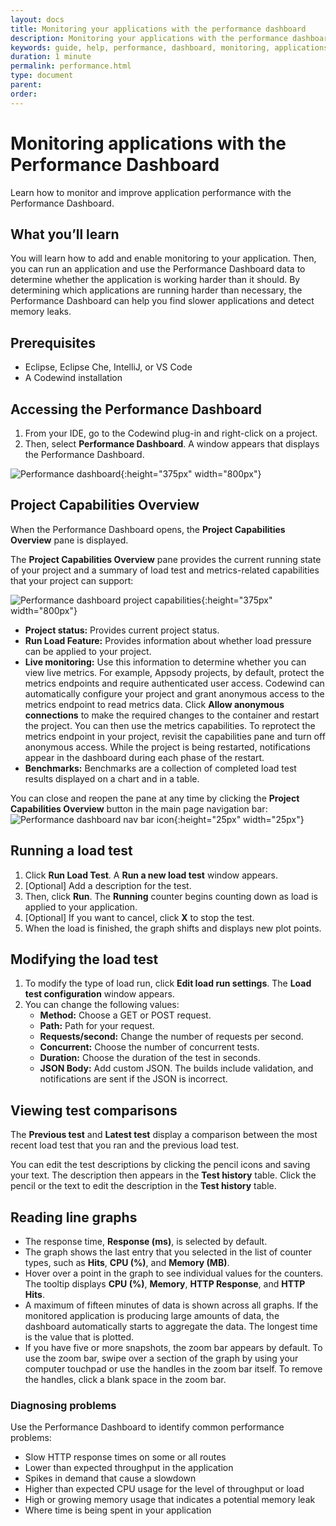 ```yaml
---
layout: docs
title: Monitoring your applications with the performance dashboard
description: Monitoring your applications with the performance dashboard
keywords: guide, help, performance, dashboard, monitoring, applications, VS Code, Codewind, Eclipse, graph, graphs, load, test, load test, test comparison
duration: 1 minute
permalink: performance.html
type: document
parent:
order:
---
```


# Monitoring applications with the Performance Dashboard

Learn how to monitor and improve application performance with the Performance Dashboard.

## What you’ll learn

You will learn how to add and enable monitoring to your application. Then, you can run an application and use the Performance Dashboard data to determine whether the application is working harder than it should. By determining which applications are running harder than necessary, the Performance Dashboard can help you find slower applications and detect memory leaks.

## Prerequisites

- Eclipse, Eclipse Che, IntelliJ, or VS Code
- A Codewind installation

## Accessing the Performance Dashboard

1. From your IDE, go to the Codewind plug-in and right-click on a project.
2. Then, select **Performance Dashboard**. A window appears that displays the Performance Dashboard.<br>

![Performance dashboard](images/performanceguide/performancedash_window.png){:height="375px" width="800px"}<br>

## Project Capabilities Overview

When the Performance Dashboard opens, the **Project Capabilities Overview** pane is displayed. 

The **Project Capabilities Overview** pane provides the current running state of your project and a summary of load test and metrics-related capabilities that your project can support:

![Performance dashboard project capabilities](images/performanceguide/performance_dashboard_capabilities.png){:height="375px" width="800px"}<br>

- **Project status:** Provides current project status.
- **Run Load Feature:** Provides information about whether load pressure can be applied to your project.
- **Live monitoring:** Use this information to determine whether you can view live metrics. For example, Appsody projects, by default, protect the metrics endpoints and require authenticated user access. Codewind can automatically configure your project and grant anonymous access to the metrics endpoint to read metrics data. Click **Allow anonymous connections** to make the required changes to the container and restart the project. You can then use the metrics capabilities. To reprotect the metrics endpoint in your project, revisit the capabilities pane and turn off anonymous access. While the project is being restarted, notifications appear in the dashboard during each phase of the restart.
- **Benchmarks:** Benchmarks are a collection of completed load test results displayed on a chart and in a table.

You can close and reopen the pane at any time by clicking the **Project Capabilities Overview** button in the main page navigation bar: ![Performance dashboard nav bar icon](images/performanceguide/performance_dashboard_navbar_icon.png){:height="25px" width="25px"}<br>

## Running a load test

1. Click **Run Load Test**. A **Run a new load test** window appears.
2. [Optional] Add a description for the test.
3. Then, click **Run**. The **Running** counter begins counting down as load is applied to your application.
4. [Optional] If you want to cancel, click **X** to stop the test.
5. When the load is finished, the graph shifts and displays new plot points.

## Modifying the load test

1. To modify the type of load run, click **Edit load run settings**. The **Load test configuration** window appears.
2. You can change the following values:
    - **Method:** Choose a GET or POST request.
    - **Path:** Path for your request.
    - **Requests/second:** Change the number of requests per second.
    - **Concurrent:** Choose the number of concurrent tests.
    - **Duration:** Choose the duration of the test in seconds.
    - **JSON Body:** Add custom JSON. The builds include validation, and notifications are sent if the JSON is incorrect.

## Viewing test comparisons

The **Previous test** and **Latest test** display a comparison between the most recent load test that you ran and the previous load test.

You can edit the test descriptions by clicking the pencil icons and saving your text. The description then appears in the **Test history** table. Click the pencil or the text to edit the description in the **Test history** table.

## Reading line graphs

- The response time, **Response (ms)**, is selected by default.
- The graph shows the last entry that you selected in the list of counter types, such as **Hits**, **CPU (%)**, and **Memory (MB)**.
- Hover over a point in the graph to see individual values for the counters. The tooltip displays **CPU (%)**, **Memory**, **HTTP Response**, and **HTTP Hits**.
- A maximum of fifteen minutes of data is shown across all graphs. If the monitored application is producing large amounts of data, the dashboard automatically starts to aggregate the data. The longest time is the value that is plotted.
- If you have five or more snapshots, the zoom bar appears by default. To use the zoom bar, swipe over a section of the graph by using your computer touchpad or use the handles in the zoom bar itself. To remove the handles, click a blank space in the zoom bar.<br>

### Diagnosing problems

Use the Performance Dashboard to identify common performance problems:
- Slow HTTP response times on some or all routes
- Lower than expected throughput in the application
- Spikes in demand that cause a slowdown
- Higher than expected CPU usage for the level of throughput or load
- High or growing memory usage that indicates a potential memory leak
- Where time is being spent in your application
